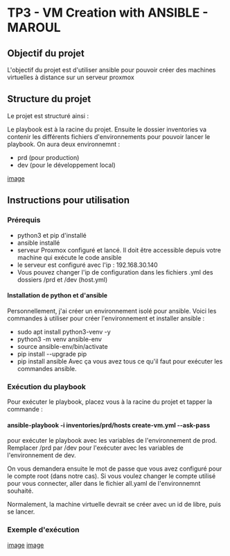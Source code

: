 # TP3 - VM Creation with ANSIBLE - MAROUL
## Objectif du projet
L'objectif du projet est d'utiliser ansible pour pouvoir créer des machines virtuelles à distance sur un serveur proxmox

## Structure du projet
Le projet est structuré ainsi :

Le playbook est à la racine du projet.
Ensuite le dossier inventories va contenir les différents fichiers d'environnements pour pouvoir lancer le playbook. On aura deux environnemnt :
- prd (pour production)
- dev (pour le développement local)

[image](assets/structure_projet.JPG)

## Instructions pour utilisation
### Prérequis
- python3 et pip d'installé
- ansible installé
- serveur Proxmox configuré et lancé. Il doit être accessible depuis votre machine qui exécute le code ansible
- le serveur est configuré avec l'ip : 192.168.30.140
- Vous pouvez changer l'ip de configuration dans les fichiers .yml des dossiers /prd et /dev (host.yml)

#### Installation de python et d'ansible
Personnellement, j'ai créer un environnement isolé pour ansible. Voici les commandes à utiliser pour créer l'environnement et installer ansible :
- sudo apt install python3-venv -y
- python3 -m venv ansible-env
- source ansible-env/bin/activate
- pip install --upgrade pip
- pip install ansible
Avec ça vous avez tous ce qu'il faut pour exécuter les commandes ansible.

### Exécution du playbook
Pour exécuter le playbook, placez vous à la racine du projet et tapper la commande :
#### ansible-playbook -i inventories/prd/hosts create-vm.yml --ask-pass
pour exécuter le playbook avec les variables de l'environnement de prod. Remplacer /prd par /dev pour l'exécuter avec les variables de l'environnement de dev.

On vous demandera ensuite le mot de passe que vous avez configuré pour le compte root (dans notre cas). Si vous voulez changer le compte utilisé pour vous connecter, aller dans le fichier all.yaml de l'environnemnt souhaité.

Normalement, la machine virtuelle devrait se créer avec un id de libre, puis se lancer.

### Exemple d'exécution
[image](assets/execution.JPG)
[image](assets/execution2.JPG)
